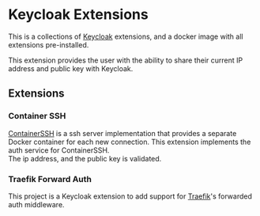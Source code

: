 # Keycloak Extensions

This is a collections of [Keycloak](https://www.keycloak.org/) extensions, and a docker image with all extensions
pre-installed.

This extension provides the user with the ability to share their current IP address and public key with Keycloak.

## Extensions

### Container SSH

[ContainerSSH](https://containerssh.io/) is a ssh server implementation that provides a separate Docker container for
each new connection. This extension implements the auth service for ContainerSSH.
<br>
The ip address, and the public key is validated.

### Traefik Forward Auth

This project is a Keycloak extension to add support for [Traefik](https://traefik.io)'s forwarded auth middleware.

